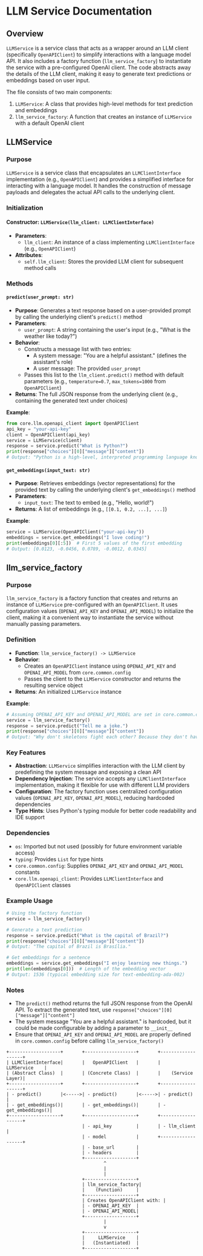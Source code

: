 # LLM Service Documentation

## Overview

`LLMService` is a service class that acts as a wrapper around an LLM client (specifically `OpenAPIClient`) to simplify interactions with a language model API. It also includes a factory function (`llm_service_factory`) to instantiate the service with a pre-configured OpenAI client. The code abstracts away the details of the LLM client, making it easy to generate text predictions or embeddings based on user input.

The file consists of two main components:

1. `LLMService`: A class that provides high-level methods for text prediction and embeddings
2. `llm_service_factory`: A function that creates an instance of `LLMService` with a default OpenAI client

## LLMService

### Purpose
`LLMService` is a service class that encapsulates an `LLMClientInterface` implementation (e.g., `OpenAPIClient`) and provides a simplified interface for interacting with a language model. It handles the construction of message payloads and delegates the actual API calls to the underlying client.

### Initialization

#### Constructor: `LLMService(llm_client: LLMClientInterface)`
- **Parameters**:
  - `llm_client`: An instance of a class implementing `LLMClientInterface` (e.g., `OpenAPIClient`)
- **Attributes**:
  - `self.llm_client`: Stores the provided LLM client for subsequent method calls

### Methods

#### `predict(user_prompt: str)`
- **Purpose**: Generates a text response based on a user-provided prompt by calling the underlying client's `predict()` method
- **Parameters**:
  - `user_prompt`: A string containing the user's input (e.g., "What is the weather like today?")
- **Behavior**:
  - Constructs a message list with two entries:
    - A system message: "You are a helpful assistant." (defines the assistant's role)
    - A user message: The provided `user_prompt`
  - Passes this list to the `llm_client.predict()` method with default parameters (e.g., `temperature=0.7`, `max_tokens=1000` from `OpenAPIClient`)
- **Returns**: The full JSON response from the underlying client (e.g., containing the generated text under choices)

**Example**:
```python
from core.llm.openapi_client import OpenAPIClient
api_key = "your-api-key"
client = OpenAPIClient(api_key)
service = LLMService(client)
response = service.predict("What is Python?")
print(response["choices"][0]["message"]["content"])
# Output: "Python is a high-level, interpreted programming language known for its simplicity and versatility."
```

#### `get_embeddings(input_text: str)`
- **Purpose**: Retrieves embeddings (vector representations) for the provided text by calling the underlying client's `get_embeddings()` method
- **Parameters**:
  - `input_text`: The text to embed (e.g., "Hello, world!")
- **Returns**: A list of embeddings (e.g., `[[0.1, 0.2, ...], ...]`)

**Example**:
```python
service = LLMService(OpenAPIClient("your-api-key"))
embeddings = service.get_embeddings("I love coding!")
print(embeddings[0][:5])  # First 5 values of the first embedding
# Output: [0.0123, -0.0456, 0.0789, -0.0012, 0.0345]
```

## llm_service_factory

### Purpose
`llm_service_factory` is a factory function that creates and returns an instance of `LLMService` pre-configured with an `OpenAPIClient`. It uses configuration values (`OPENAI_API_KEY` and `OPENAI_API_MODEL`) to initialize the client, making it a convenient way to instantiate the service without manually passing parameters.

### Definition
- **Function**: `llm_service_factory() -> LLMService`
- **Behavior**:
  - Creates an `OpenAPIClient` instance using `OPENAI_API_KEY` and `OPENAI_API_MODEL` from `core.common.config`
  - Passes the client to the `LLMService` constructor and returns the resulting service object
- **Returns**: An initialized `LLMService` instance

**Example**:
```python
# Assuming OPENAI_API_KEY and OPENAI_API_MODEL are set in core.common.config
service = llm_service_factory()
response = service.predict("Tell me a joke.")
print(response["choices"][0]["message"]["content"])
# Output: "Why don't skeletons fight each other? Because they don't have the guts."
```

### Key Features
- **Abstraction**: `LLMService` simplifies interaction with the LLM client by predefining the system message and exposing a clean API
- **Dependency Injection**: The service accepts any `LLMClientInterface` implementation, making it flexible for use with different LLM providers
- **Configuration**: The factory function uses centralized configuration values (`OPENAI_API_KEY`, `OPENAI_API_MODEL`), reducing hardcoded dependencies
- **Type Hints**: Uses Python's typing module for better code readability and IDE support

### Dependencies
- `os`: Imported but not used (possibly for future environment variable access)
- `typing`: Provides `List` for type hints
- `core.common.config`: Supplies `OPENAI_API_KEY` and `OPENAI_API_MODEL` constants
- `core.llm.openapi_client`: Provides `LLMClientInterface` and `OpenAPIClient` classes

### Example Usage
```python
# Using the factory function
service = llm_service_factory()

# Generate a text prediction
response = service.predict("What is the capital of Brazil?")
print(response["choices"][0]["message"]["content"])
# Output: "The capital of Brazil is Brasília."

# Get embeddings for a sentence
embeddings = service.get_embeddings("I enjoy learning new things.")
print(len(embeddings[0]))  # Length of the embedding vector
# Output: 1536 (typical embedding size for text-embedding-ada-002)
```

### Notes
- The `predict()` method returns the full JSON response from the OpenAI API. To extract the generated text, use `response["choices"][0]["message"]["content"]`
- The system message "You are a helpful assistant." is hardcoded, but it could be made configurable by adding a parameter to `__init__`
- Ensure that `OPENAI_API_KEY` and `OPENAI_API_MODEL` are properly defined in `core.common.config` before calling `llm_service_factory()`

```mermaid
+-------------------+       +-------------------+       +-------------------+
| LLMClientInterface|       |   OpenAPIClient   |       |     LLMService    |
| (Abstract Class)  |       | (Concrete Class)  |       |    (Service Layer)|
+-------------------+       +-------------------+       +-------------------+
| - predict()       |<----->| - predict()       |<----->| - predict()       |
| - get_embeddings()|       | - get_embeddings()|       | - get_embeddings()|
+-------------------+       +-------------------+       +-------------------+
                            | - api_key         |       | - llm_client      |
                            | - model           |       +-------------------+
                            | - base_url        |
                            | - headers         |
                            +-------------------+
                                    ^
                                    |
                                    |
                            +-------------------+
                            | llm_service_factory|
                            |    (Function)     |
                            +-------------------+
                            | Creates OpenAPIClient with: |
                            | - OPENAI_API_KEY  |
                            | - OPENAI_API_MODEL|
                            +-------------------+
                                    |
                                    v
                            +-------------------+
                            |     LLMService    |
                            |   (Instantiated)  |
                            +-------------------+

```